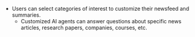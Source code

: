 - Users can select categories of interest to customize their newsfeed and summaries.
  - Customized AI agents can answer questions about specific news articles, research papers,
    companies, courses, etc.
